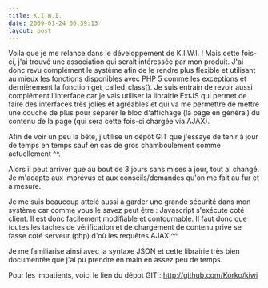```yaml
---
title: K.I.W.I.
date: 2009-01-24 00:39:13
layout: post
---
```

Voila que je me relance dans le développement de K.I.W.I. ! Mais cette fois-ci, j'ai trouvé une association qui serait intéressée par mon produit. J'ai donc revu complément le système afin de le rendre plus flexible et utilisant au mieux les fonctions disponibles avec PHP 5 comme les exceptions et dernièrement la fonction get_called_class(). Je suis entrain de revoir aussi complément l'interface car je vais utiliser la librairie ExtJS qui permet de faire des interfaces très jolies et agréables et qui va me permettre de mettre une couche de plus pour séparer le bloc d'affichage (la page en général) du contenu de la page (qui sera cette fois-ci chargée via AJAX).

Afin de voir un peu la bête, j'utilise un dépôt GIT que j'essaye de tenir à jour de temps en temps sauf en cas de gros chamboulement comme actuellement ^^.

Alors il peut arriver que au bout de 3 jours sans mises à jour, tout ai changé. Je m'adapte aux imprévus et aux conseils/demandes qu'on me fait au fur et à mesure.

Je me suis beaucoup attelé aussi à garder une grande sécurité dans mon système car comme vous le savez peut être : Javascript s'exécute coté client. Il est donc facilement modifiable et contournable. Il faut donc que toutes les taches de vérification et de chargement de contenu privé se fasse coté serveur (php) d'où les requêtes AJAX ^^

Je me familiarise ainsi avec la syntaxe JSON et cette librairie très bien documentée que j'ai pu prendre en main en assez peu de temps.

Pour les impatients, voici le lien du dépot GIT : <a title="GitHub - Kiwi" href="http://github.com/Korko/kiwi">http://github.com/Korko/kiwi</a>
